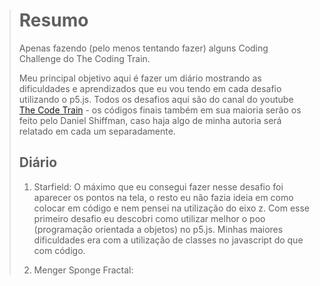 ># Resumo
>Apenas fazendo (pelo menos tentando fazer) alguns Coding Challenge do The Coding Train.
>
>Meu principal objetivo aqui é fazer um diário mostrando as dificuldades e aprendizados que eu vou tendo em cada desafio utilizando o p5.js.
>Todos os desafios aqui são do canal do youtube [The Code Train](https://www.youtube.com/c/TheCodingTrain) - os códigos finais também em sua maioria serão os feito pelo Daniel Shiffman, caso haja algo de minha autoria será relatado em cada um separadamente.
>
>
>## Diário
>001. Starfield:
>  O máximo que eu consegui fazer nesse desafio foi aparecer os pontos na tela, o resto eu não fazia ideia em como colocar em código e nem pensei na utilização do eixo z. Com esse primeiro desafio eu descobri como utilizar melhor o poo (programação orientada a objetos) no p5.js. Minhas maiores dificuldades era com a utilização de classes no javascript do que com código.
>
>002. Menger Sponge Fractal:
>


